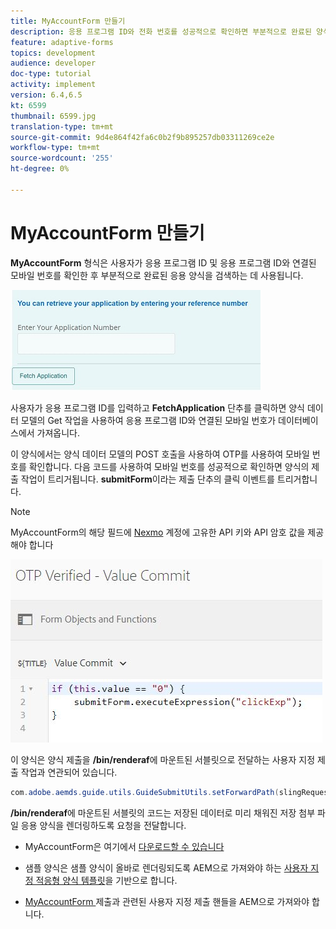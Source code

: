 ```yaml
---
title: MyAccountForm 만들기
description: 응용 프로그램 ID와 전화 번호를 성공적으로 확인하면 부분적으로 완료된 양식을 검색할 myaccount 양식을 만듭니다.
feature: adaptive-forms
topics: development
audience: developer
doc-type: tutorial
activity: implement
version: 6.4,6.5
kt: 6599
thumbnail: 6599.jpg
translation-type: tm+mt
source-git-commit: 9d4e864f42fa6c0b2f9b895257db03311269ce2e
workflow-type: tm+mt
source-wordcount: '255'
ht-degree: 0%

---
```




# MyAccountForm 만들기

**MyAccountForm** 형식은 사용자가 응용 프로그램 ID 및 응용 프로그램 ID와 연결된 모바일 번호를 확인한 후 부분적으로 완료된 응용 양식을 검색하는 데 사용됩니다.

![내 계정 양식](assets/6599.JPG)

사용자가 응용 프로그램 ID를 입력하고 **FetchApplication** 단추를 클릭하면 양식 데이터 모델의 Get 작업을 사용하여 응용 프로그램 ID와 연결된 모바일 번호가 데이터베이스에서 가져옵니다.

이 양식에서는 양식 데이터 모델의 POST 호출을 사용하여 OTP를 사용하여 모바일 번호를 확인합니다. 다음 코드를 사용하여 모바일 번호를 성공적으로 확인하면 양식의 제출 작업이 트리거됩니다. **submitForm**&#x200B;이라는 제출 단추의 클릭 이벤트를 트리거합니다.

>[!NOTE]
> MyAccountForm의 해당 필드에 [Nexmo](https://dashboard.nexmo.com/) 계정에 고유한 API 키와 API 암호 값을 제공해야 합니다

![트리거 제출](assets/trigger-submit.JPG)



이 양식은 양식 제출을 **/bin/renderaf**&#x200B;에 마운트된 서블릿으로 전달하는 사용자 지정 제출 작업과 연관되어 있습니다.

```java
com.adobe.aemds.guide.utils.GuideSubmitUtils.setForwardPath(slingRequest,"/bin/renderaf",null,null);
```

**/bin/renderaf**&#x200B;에 마운트된 서블릿의 코드는 저장된 데이터로 미리 채워진 저장 첨부 파일 응용 양식을 렌더링하도록 요청을 전달합니다.


* MyAccountForm은 여기에서 [다운로드할 수 있습니다](assets/my-account-form.zip)

* 샘플 양식은 샘플 양식이 올바로 렌더링되도록 AEM으로 가져와야 하는 [사용자 지정 적응형 양식 템플릿](assets/custom-template-with-page-component.zip)을 기반으로 합니다.

* [MyAccountForm ](assets/custom-submit-my-account-form.zip) 제출과 관련된 사용자 지정 제출 핸들을 AEM으로 가져와야 합니다.
